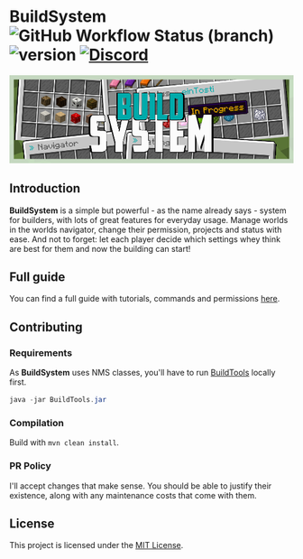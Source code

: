 # BuildSystem ![GitHub Workflow Status (branch)](https://img.shields.io/github/workflow/status/einTosti/BuildSystem/Build%20main/master) ![version](https://img.shields.io/github/v/release/einTosti/BuildSystem) [![Discord](https://img.shields.io/discord/419460301403193344.svg?label=&logo=discord&logoColor=ffffff&color=7389D8&labelColor=6A7EC2)](https://discord.com/invite/Nt467Rf)

![Screenshot](.github/header.png)



## Introduction
**BuildSystem** is a simple but powerful - as the name already says - system for builders, with lots of great features for everyday usage.
Manage worlds in the worlds navigator, change their permission, projects and status with ease.
And not to forget: let each player decide which settings whey think are best for them and now the building can start!


## Full guide
You can find a full guide with tutorials, commands and permissions [here](https://buildsystem.eintosti.de/).


## Contributing

### Requirements
As **BuildSystem** uses NMS classes, you'll have to run [BuildTools](https://hub.spigotmc.org/jenkins/job/BuildTools/) locally first.
```java
java -jar BuildTools.jar
```

### Compilation
Build with `mvn clean install`.

### PR Policy
I'll accept changes that make sense. You should be able to justify their existence, along with any maintenance costs that come with them.

## License
This project is licensed under the [MIT License](LICENSE).
